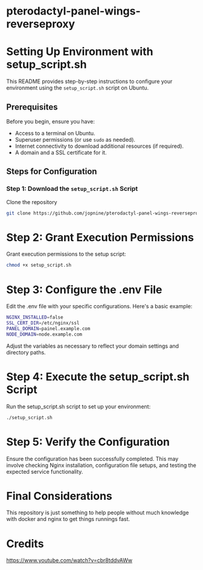 # pterodactyl-panel-wings-reverseproxy

# Setting Up Environment with setup_script.sh

This README provides step-by-step instructions to configure your environment using the `setup_script.sh` script on Ubuntu.

## Prerequisites

Before you begin, ensure you have:

- Access to a terminal on Ubuntu.
- Superuser permissions (or use `sudo` as needed).
- Internet connectivity to download additional resources (if required).
- A domain and a SSL certificate for it.

## Steps for Configuration

### Step 1: Download the `setup_script.sh` Script

Clone the repository

```bash
git clone https://github.com/jopnine/pterodactyl-panel-wings-reverseproxy.git
```

# Step 2: Grant Execution Permissions
Grant execution permissions to the setup script:

```bash
chmod +x setup_script.sh
```

# Step 3: Configure the .env File
Edit the .env file with your specific configurations. Here's a basic example:

```bash
NGINX_INSTALLED=false
SSL_CERT_DIR=/etc/nginx/ssl
PANEL_DOMAIN=painel.example.com
NODE_DOMAIN=node.example.com
```

Adjust the variables as necessary to reflect your domain settings and directory paths.

# Step 4: Execute the setup_script.sh Script
Run the setup_script.sh script to set up your environment:

```bash
./setup_script.sh
```

# Step 5: Verify the Configuration
Ensure the configuration has been successfully completed. This may involve checking Nginx installation, configuration file setups, and testing the expected service functionality.

# Final Considerations
This repository is just something to help people without much knowledge with docker and nginx to get things runnings fast.

# Credits

https://www.youtube.com/watch?v=cbr8tddvAWw
